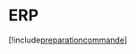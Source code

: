 # ERP

[!include[preparationcommande](erp.preparationcommande.autogen.md)]
























































































